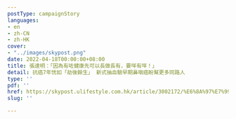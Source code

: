 ```yaml
---
postType: campaignStory
languages:
- en
- zh-CN
- zh-HK
cover:
- "../images/skypost.png"
date: 2022-04-18T00:00:00+08:00
title: 張達明：「因為有咗健康先可以長做長有，要咩有咩！」
detail: 抗癌7年恍如「劫後餘生」 新式抽血驗早期鼻咽癌盼幫更多同路人
type: ''
pdf: ''
href: https://skypost.ulifestyle.com.hk/article/3002172/%E6%8A%97%E7%99%8C7%E5%B9%B4%E6%81%8D%E5%A6%82%E3%80%8C%E5%8A%AB%E5%BE%8C%E9%A4%98%E7%94%9F%E3%80%8D%20%20%E6%96%B0%E5%BC%8F%E6%8A%BD%E8%A1%80%E9%A9%97%E6%97%A9%E6%9C%9F%E9%BC%BB%E5%92%BD%E7%99%8C%E7%9B%BC%E5%B9%AB%E6%9B%B4%E5%A4%9A%E5%90%8C%E8%B7%AF%E4%BA%BA
slug: ''

---
```

